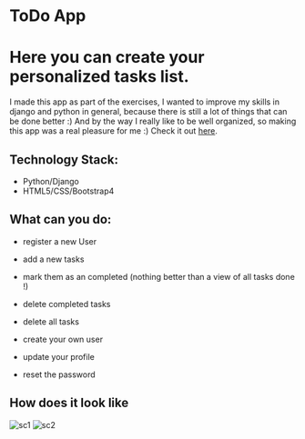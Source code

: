 
# ToDo App


Here you can create your personalized tasks list.
=======
I made this app as part of the exercises, I wanted to improve my skills in django and python in general,
because there is still a lot of things that can be done better :) 
And by the way I really like to be well organized, so making this app was a real pleasure for me :) 
Check it out [here](https://tasks-list-app.herokuapp.com).


## Technology Stack:
-	Python/Django
-	HTML5/CSS/Bootstrap4

## What can you do:

- register a new User


- add a new tasks
- mark them as an completed (nothing better than a view of all tasks done !)
- delete completed tasks
- delete all tasks
- create your own user
- update your profile
- reset the password

## How does it look like

![sc1](https://user-images.githubusercontent.com/47001087/53736735-e3d05100-3e8a-11e9-8ea1-626e296e15bd.png)
![sc2](https://user-images.githubusercontent.com/47001087/53736736-e5017e00-3e8a-11e9-8fdc-15bbac05678d.png)
